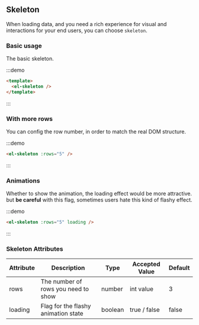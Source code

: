 ## Skeleton

When loading data, and you need a rich experience for visual and interactions for your end users, you can choose `skeleton`. 

### Basic usage

The basic skeleton.

:::demo
```html
<template>
  <el-skeleton />
</template>
```
:::

### With more rows

You can config the row number, in order to match the real DOM structure.

:::demo
```html
<el-skeleton :rows="5" />
```
:::

### Animations

Whether to show the animation, the loading effect would be more attractive. but **be careful** with this flag, sometimes users hate this kind of flashy effect.

:::demo
```html
<el-skeleton :rows="5" loading />
```
:::

### Skeleton Attributes
| Attribute          | Description            | Type            | Accepted Value                | Default   |
|-------------  |---------------- |---------------- |---------------------- |-------- |
| rows      | The number of rows you need to show  | number  |  int value  |    3     |
| loading      | Flag for the flashy animation state | boolean  |  true / false  |  false |